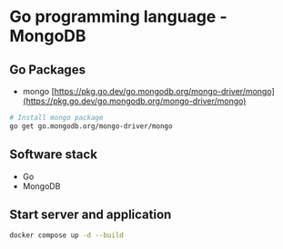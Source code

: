 # Go programming language - MongoDB

## Go Packages
- mongo [https://pkg.go.dev/go.mongodb.org/mongo-driver/mongo](https://pkg.go.dev/go.mongodb.org/mongo-driver/mongo)

``` bash
# Install mongo package
go get go.mongodb.org/mongo-driver/mongo
```

## Software stack
- Go
- MongoDB

## Start server and application

``` bash
docker compose up -d --build
```